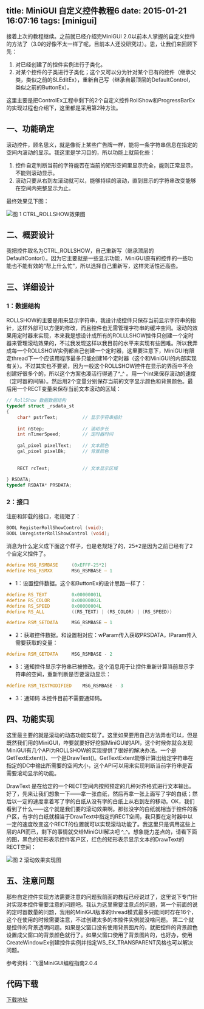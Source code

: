 title: MiniGUI 自定义控件教程6
date: 2015-01-21 16:07:16
tags: [minigui]
---

接着上次的教程继续。之前就已经介绍完MiniGUI 2.0以前本人掌握的自定义控件的方法了（3.0的好像不太一样了呢，目前本人还没研究过）。恩，让我们来回顾下先：

1. 对已经创建了的控件实例进行子类化。
2. 对某个控件的子类进行子类化；这个又可以分为针对某个已有的控件（继承父类，类似之前的SLEditEx），重新自己写（继承自最顶层的DefaultControl，类似之前的ButtonEx）。

这里主要是把ControlEx工程中剩下的2个自定义控件RollShow和ProgressBarEx的实现过程也介绍下，这里都是采用第2种方法。

## 一、功能确定

滚动控件，顾名思义，就是像街上某些广告牌一样，能将一条字符串信息在指定的空间内滚动的显示。我这里是学习目的，所以功能上就简化些：

1. 控件自定判断当前的字符能否在当前的矩形空间里显示完全，能则正常显示，不能则滚动显示。
2. 滚动只要从右到左滚动就可以，能够持续的滚动，直到显示的字符串改变能够在空间内完整显示为止。

最终效果见下图：

![](http://7u2hy4.com1.z0.glb.clouddn.com/minigui/custom-control6/1.jpeg "图 1 CTRL_ROLLSHOW效果图")

## 二、概要设计

我把控件取名为CTRL_ROLLSHOW，自己重新写（继承顶层的DefaultContorl）。因为它主要就是一些显示功能，MiniGUI原有的控件的一些功能也不能有效的“帮上什么忙”，所以选择自己重新写，这样灵活性还高些。

## 三、详细设计

### 1：数据结构

ROLLSHOW的主要是用来显示字符串，我设计成控件只保存当前显示字符串的指针，这样外部可以方便的修改，而且控件也无需管理字符串的缓冲空间。滚动的效果用定时器来实现，本来我是想设计成所有的ROLLLSHOW控件只创建一个定时器来管理滚动效果的，不过我发现这样以我目前的水平来实现有些困难。所以我弄成每一个ROLLSHOW实例都自己创建一个定时器，这里要注意下，MiniGUI有限定thread下一个应该用程序最多只能创建16个定时器（这个和MiniGUI的内部实现有关）。不过其实也不要紧，因为一般这个ROLLSHOW控件在显示的界面中不会创建好很多个的，所以这个方案也凑活行得通了^_^ 。用一个int来保存滚动的速度（定时器的间隔）。然后用2个变量分别保存当前的文字显示颜色和背景颜色。最后用一个RECT变量来保存当前文本滚动的区域：

```cpp
// RollShow 数据数据结构
typedef struct _rsdata_st
{
    char* pstrText;         // 显示字符串指针
        
    int nStep;              // 滚动步长
    int nTimerSpeed;        // 定时器时间
        
    gal_pixel pixelText;    // 文本颜色
    gal_pixel pixelBk;      // 背景颜色
        
        
    RECT rcText;            // 文本显示区域
        
} RSDATA;
typedef RSDATA* PRSDATA;
```

### 2：接口

注册和卸载的接口，老规矩了：

```cpp
BOOL RegisterRollShowControl (void);
BOOL UnregisterRollShowControl (void);
```

消息为什么定义成下面这个样子，也是老规矩了的，25*2是因为之前已经有了2个自定义控件了。

```cpp
#define MSG_RSMBASE     (0xEFFF-25*2)
#define MSG_RSMXX       MSG_RSMBASE – 1
```

* 1：设置控件数据。这个和ButtonEx的设计思路一样了：

```cpp
#define RS_TEXT         0x00000001L
#define RS_COLOR        0x00000002L
#define RS_SPEED        0x00000004L
#define RS_ALL          ((RS_TEXT) | (RS_COLOR) | (RS_SPEED))

#define RSM_SETDATA     MSG_RSMBASE – 1
```

* 2：获取控件数据。和设置相对应：wParam传入获取PRSDATA，lParam传入需要获取的变量：

```cpp
#define RSM_GETDATA     MSG_RSMBASE - 2
```

* 3：通知控件显示字符串已被修改。这个消息用于让控件重新计算当前显示字符串的空间，重新判断是否要滚动显示：

```cpp
#define RSM_TEXTMODIFIED    MSG_RSMBASE - 3
```

* 3：通知码 本控件目前不需要通知码。

## 四、功能实现

这里最主要的就是滚动的动态功能实现了。这里如果要用自己方法弄也可以，但是既然我们用的MiniGUI，咋要就要好好挖掘MiniGUI的API，这个时候你就会发现MiniGUI有几个API为ROLLSHOW的实现提供了很好的解决办法。一个是GetTextExtent()、一个是DrawText()。GetTextExtent能够计算出给定字符串在指定的DC中输出所需要的空间大小，这个API可以用来实现判断当前字符串是否需要滚动显示的功能。

DrawText 是在给定的一个RECT空间内按照预定的几种对齐格式进行文本输出。好了，先来让我们想象一下——拿一张白纸，然后再拿一张上面写了字的白纸；然后以一定的速度拿着写了字的白纸从没有字的白纸上从右到左的移动。OK，我们看到了什么——这个就是我们要的滚动效果啊。那张没字的白纸就相当于控件的客户区，有字的白纸就相当于DrawText中指定的RECT空间，我只要在定时器中以一定的速度改变这个RECT的位置就可以实现滚动功能了。我这里只是调用这些上层的API而已，剩下的事情就交给MiniGUI解决吧 ^_^。想象能力差点的，请看下面的图，黑色的矩形表示控件客户区，红色的矩形表示显示文本的DrawText的RECT空间：

![](http://7u2hy4.com1.z0.glb.clouddn.com/minigui/custom-control6/2.jpeg "图 2 滚动效果实现图")

## 五、注意问题

那些自定控件实现方法需要注意的问题我前面的教程已经说过了，这里说下专门针对实现本控件需要注意的问题吧。我认为这里需要注意点的问题，第一个前面的说的定时器数量的问题，我用的MiniGUI版本的thread模式最多只能同时存在16个，这个在使用的时候需要注意，不过创建太多的本控件实例就没啥问题。 第二个就是控件的背景透明问题。如果是父窗口没有使用背景图片的，就把控件的背景颜色设置成父窗口的背景颜色就行了。如果父窗口使用了背景图片的，也好办，使用CreateWindowEx创建控件实例并指定WS_EX_TRANSPARENT风格也可以解决问题。

参考资料：飞漫MiniGUI编程指南2.0.4

## 代码下载
[下载地址]("http://download.csdn.net/detail/mingming_killer/4045894")

